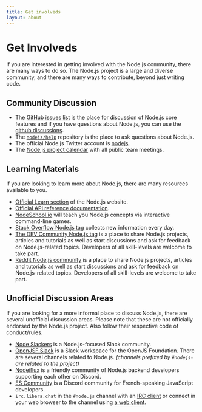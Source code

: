 ```yaml
---
title: Get involveds
layout: about
---
```


# Get Involveds

If you are interested in getting involved with the Node.js community, there are many ways to do so. The Node.js project is a large and diverse community, and there are many ways to contribute, beyond just writing code.

## Community Discussion

- The [GitHub issues list](https://github.com/nodejs/node/issues) is the place for discussion of Node.js core features and if you have questions about Node.js, you can use the [github discussions](https://github.com/orgs/nodejs/discussions).
- The [`nodejs/help`](https://github.com/nodjes/help/issues) repository is the place to ask questions about Node.js.
- The official Node.js Twitter account is [nodejs](https://twitter.com/nodejs).
- The [Node.js project calendar](https://nodejs.org/calendar) with all public team meetings.

## Learning Materials

If you are looking to learn more about Node.js, there are many resources available to you.

- [Official Learn section](https://nodejs.org/en/learn/) of the Node.js website.
- [Official API reference documentation](https://nodejs.org/api/).
- [NodeSchool.io](https://nodeschool.io/) will teach you Node.js concepts via interactive command-line games.
- [Stack Overflow Node.js tag](https://stackoverflow.com/questions/tagged/node.js) collects new information every day.
- [The DEV Community Node.js tag](https://dev.to/t/node) is a place to share Node.js projects, articles and tutorials as well as start discussions and ask for feedback on Node.js-related topics. Developers of all skill-levels are welcome to take part.
- [Reddit Node.js community](https://www.reddit.com/r/node) is a place to share Node.js projects, articles and tutorials as well as start discussions and ask for feedback on Node.js-related topics. Developers of all skill-levels are welcome to take part.

## Unofficial Discussion Areas

If you are looking for a more informal place to discuss Node.js, there are several unofficial discussion areas.
Please note that these are not officially endorsed by the Node.js project. Also follow their respective code of conduct/rules.

- [Node Slackers](https://www.nodeslackers.com/) is a Node.js-focused Slack community.
- [OpenJSF Slack](https://slack-invite.openjsf.org/) is a Slack workspace for the OpenJS Foundation. There are several channels related to Node.js. _(channels prefixed by `#nodejs-` are related to the project)_
- [Nodeiflux](https://discordapp.com/invite/vUsrbjd) is a friendly community of Node.js backend developers supporting each other on Discord.
- [ES Community](https://discord.gg/zJsuc6vvhn) is a Discord community for French-speaking JavaScript developers.
- `irc.libera.chat` in the `#node.js` channel with an [IRC client](https://en.wikipedia.org/wiki/Comparison_of_Internet_Relay_Chat_clients) or connect in your web browser to the channel using [a web client](https://kiwiirc.com/nextclient/).
